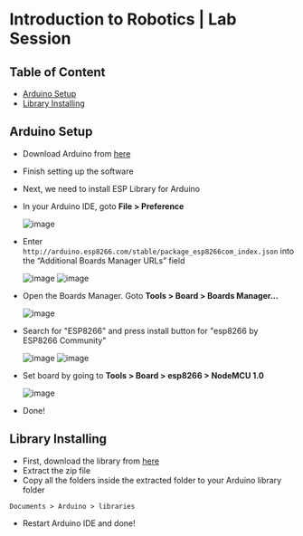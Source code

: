 # Introduction to Robotics | Lab Session

## Table of Content
- [Arduino Setup](#arduino-setup)
- [Library Installing](#library-installing)

## Arduino Setup

* Download Arduino from [here](https://www.arduino.cc/en/software)
* Finish setting up the software
* Next, we need to install ESP Library for Arduino
* In your Arduino IDE, goto **File > Preference**
   
  ![image](https://user-images.githubusercontent.com/95632474/227883979-a9a5650e-ee9a-4cc0-9dbd-9c5763a1da58.png)

* Enter `http://arduino.esp8266.com/stable/package_esp8266com_index.json` into the “Additional Boards Manager URLs” field

  ![image](https://user-images.githubusercontent.com/95632474/227885125-ee005092-9da5-4f85-ada1-f59f5beb297c.png)
  ![image](https://user-images.githubusercontent.com/95632474/227885336-e49e8bad-1055-41bd-9424-aa60dc341093.png)

* Open the Boards Manager. Goto **Tools > Board > Boards Manager...**

  ![image](https://user-images.githubusercontent.com/95632474/227885824-8b5f2eea-d0f7-405f-929b-909c1ab5b398.png)

* Search for "ESP8266" and press install button for "esp8266 by ESP8266 Community"

  ![image](https://user-images.githubusercontent.com/95632474/227886619-98f4ff07-1416-4571-b6be-d9c0aba1b98c.png)
  ![image](https://user-images.githubusercontent.com/95632474/227886738-2993e1f8-6cdf-47ae-859d-11e3fd2cdd1a.png)

* Set board by going to **Tools > Board > esp8266 > NodeMCU 1.0**

  ![image](https://user-images.githubusercontent.com/95632474/227888471-8fc31d71-677c-4688-85df-bdb868ca9eab.png)

* Done!

## Library Installing

* First, download the library from [here](https://github.com/NonpawitE/intro-to-robotics-lab/releases/download/assets/libraries.zip)
* Extract the zip file
* Copy all the folders inside the extracted folder to your Arduino library folder
```
Documents > Arduino > libraries
```
* Restart Arduino IDE and done!

